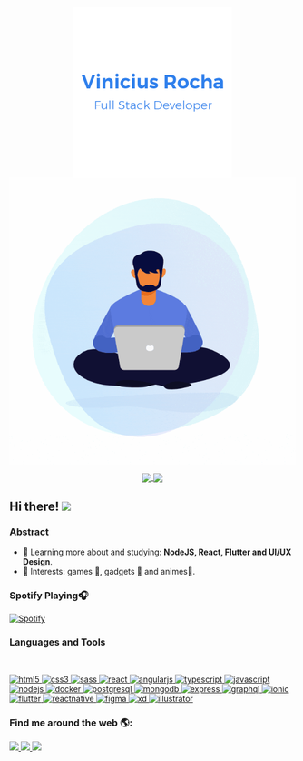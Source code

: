 <!-- My Banner -->
<p align="center">
  <a href="#">
    <img align="center" width="280" src="signature.png" />
  </a>
  <a href="#">
    <img align="center" width="510" src="banner (2).gif" />
  </a>
</p>
<!-- Github Stats -->
<p align="center">
  <a href="https://github.com/anuraghazra/github-readme-stats">
    <img
      align="center"
      src="https://github-readme-stats.vercel.app/api/top-langs/?username=vinicius-r-s&layout=compact"
    />
  </a>
  <a href="https://github.com/anuraghazra/github-readme-stats">
    <img
      align="center"
      height="165"
      src="https://github-readme-stats.vercel.app/api?username=vinicius-r-s&count_private=true&show_icons=true&custom_title=Github%20Status&hide=issues"
    />
  </a>
</p>

## Hi there! <img src="https://raw.githubusercontent.com/iampavangandhi/iampavangandhi/master/gifs/Hi.gif" width="30px"></h2>

### Abstract

- 🌱 Learning more about and studying: **NodeJS, React, Flutter and UI/UX Design**.
- 💙 Interests: games 👾, gadgets 📱 and animes👹.

### Spotify Playing🎧

[![Spotify](https://novatorem.vinicius-r-s.vercel.app/api/spotify)](https://open.spotify.com/user/viniciusrocha-br)

### Languages and Tools

<br/>

<p align="left">
  <a href="https://www.w3.org/html/" target="_blank"> 
    <img 
      src="https://devicons.github.io/devicon/devicon.git/icons/html5/html5-original-wordmark.svg" 
      alt="html5" 
      width="40" 
      height="40"/> 
  </a> 
  <a href="https://www.w3schools.com/css/" target="_blank"> 
    <img 
      src="https://devicons.github.io/devicon/devicon.git/icons/css3/css3-original-wordmark.svg" 
      alt="css3" 
      width="40" 
      height="40"/> 
  </a>
  <a href="https://sass-lang.com" target="_blank"> 
    <img 
      src="https://devicons.github.io/devicon/devicon.git/icons/sass/sass-original.svg" 
      alt="sass" 
      width="40" 
      height="40"/> 
  </a>
  <a href="https://reactjs.org/" target="_blank">
    <img
      src="https://devicons.github.io/devicon/devicon.git/icons/react/react-original-wordmark.svg"
      alt="react"
      width="40"
      height="40"
    />
  </a>
  <a href="https://angular.io" target="_blank"> 
    <img 
      src="https://devicons.github.io/devicon/devicon.git/icons/angularjs/angularjs-original.svg" 
      alt="angularjs"
      width="40" 
      height="40"/> 
  </a>
  <a href="https://www.typescriptlang.org/" target="_blank">
    <img
      src="https://devicons.github.io/devicon/devicon.git/icons/typescript/typescript-original.svg"
      alt="typescript"
      width="40"
      height="40"
    />
  </a>
  <a href="https://developer.mozilla.org/en-US/docs/Web/JavaScript" target="_blank">
    <img
      src="https://devicons.github.io/devicon/devicon.git/icons/javascript/javascript-original.svg"
      alt="javascript"
      width="40"
      height="40"
    />
    </a>
  <a href="https://nodejs.org" target="_blank">
    <img
      src="https://devicons.github.io/devicon/devicon.git/icons/nodejs/nodejs-original-wordmark.svg"
      alt="nodejs"
      width="40"
      height="40"
    />
  </a>
   
  <a href="https://www.docker.com/" target="_blank">
    <img
      src="https://devicons.github.io/devicon/devicon.git/icons/docker/docker-original-wordmark.svg"
      alt="docker"
      width="40"
      height="40"
    />
  </a>
  <a href="https://www.postgresql.org" target="_blank">
    <img
      src="https://devicons.github.io/devicon/devicon.git/icons/postgresql/postgresql-original-wordmark.svg"
      alt="postgresql"
      width="40"
      height="40"
    />
  </a>
 
  <a href="https://www.mongodb.com/" target="_blank">
    <img
      src="https://devicons.github.io/devicon/devicon.git/icons/mongodb/mongodb-original-wordmark.svg"
      alt="mongodb"
      width="40"
      height="40"
    />
  </a>
  <a href="https://expressjs.com" target="_blank"> 
  <img src="https://devicons.github.io/devicon/devicon.git/icons/express/express-original-wordmark.svg" 
        alt="express" 
        width="40" 
         height="40"/> 
  </a> 
  <a href="https://graphql.org" target="_blank"> 
  <img src="https://www.vectorlogo.zone/logos/graphql/graphql-icon.svg" 
        alt="graphql"
        width="40" 
        height="40"/> 
  </a> 
  <a href="https://ionicframework.com" target="_blank"> 
  <img src="https://upload.wikimedia.org/wikipedia/commons/d/d1/Ionic_Logo.svg" 
        alt="ionic" 
        width="40" 
        height="40"/> 
  </a>
  <a href="https://flutter.dev" target="_blank"> 
  <img src="https://www.vectorlogo.zone/logos/flutterio/flutterio-icon.svg" 
        alt="flutter" 
        width="40" 
        height="40"/> 
  </a>
  <a href="https://reactnative.dev/" target="_blank"> 
  <img src="https://reactnative.dev/img/header_logo.svg" 
        alt="reactnative" 
        width="40" 
        height="40"/> 
  </a>
  <a href="https://www.figma.com/" target="_blank"> 
  <img src="https://www.vectorlogo.zone/logos/figma/figma-icon.svg" 
        alt="figma" 
        width="40" 
        height="40"/> 
  </a> 
  <a href="https://www.adobe.com/products/xd.html" target="_blank"> 
  <img src="https://cdn.worldvectorlogo.com/logos/adobe-xd.svg" 
        alt="xd" 
        width="40" 
        height="40"/> 
  </a>
  <a href="https://www.adobe.com/in/products/illustrator.html" target="_blank"> 
  <img src="https://www.vectorlogo.zone/logos/adobe_illustrator/adobe_illustrator-icon.svg" 
        alt="illustrator" 
        width="40" 
        height="40"/> 
  </a> 

</p>

### Find me around the web 🌎:

<p>
  <a href="https://www.linkedin.com/in/vinicius-r-s/">
  <img src="https://img.shields.io/badge/linkedin%20-%230077B5.svg?&style=for-the-badge&logo=linkedin&logoColor=white"/>
</a>
<a href="https://www.instagram.com/vinicius_ro00/">
  <img src="https://img.shields.io/badge/instagram%20-%23E4405F.svg?&style=for-the-badge&logo=Instagram&logoColor=white"/>
</a>
<a href="https://steamcommunity.com/id/DROPXHUNTER06/">
  <img src="https://img.shields.io/badge/steam%20-%23000000.svg?&style=for-the-badge&logo=steam&logoColor=white"/>
</a>
</p>
